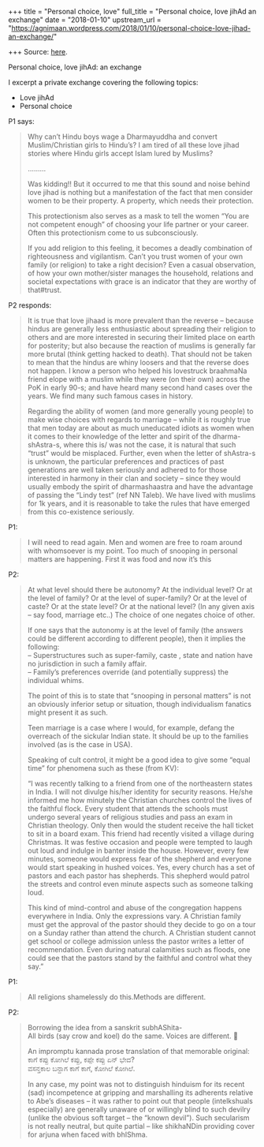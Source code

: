 +++
title = "Personal choice, love"
full_title = "Personal choice, love jihAd an exchange"
date = "2018-01-10"
upstream_url = "https://agnimaan.wordpress.com/2018/01/10/personal-choice-love-jihad-an-exchange/"

+++
Source: [here](https://agnimaan.wordpress.com/2018/01/10/personal-choice-love-jihad-an-exchange/).

Personal choice, love jihAd: an exchange

I excerpt a private exchange covering the following topics:

-   Love jihAd
-   Personal choice

P1 says:

> Why can’t Hindu boys wage a Dharmayuddha and convert Muslim/Christian
> girls to Hindu’s? I am tired of all these love jihad stories where
> Hindu girls accept Islam lured by Muslims?
>
> ………
>
> Was kidding!! But it occurred to me that this sound and noise behind
> love jihad is nothing but a manifestation of the fact that men
> consider women to be their property. A property, which needs their
> protection.
>
> This protectionism also serves as a mask to tell the women “You are
> not competent enough” of choosing your life partner or your career.
> Often this protectionism come to us subconsciously.
>
> If you add religion to this feeling, it becomes a deadly combination
> of righteousness and vigilantism. Can’t you trust women of your own
> family (or religion) to take a right decision? Even a casual
> observation, of how your own mother/sister manages the household,
> relations and societal expectations with grace is an indicator that
> they are worthy of that#trust.

P2 responds:

> It is true that love jihaad is more prevalent than the reverse –
> because hindus are generally less enthusiastic about spreading their
> religion to others and are more interested in securing their limited
> place on earth for posterity; but also because the reaction of muslims
> is generally far more brutal (think getting hacked to death). That
> should not be taken to mean that the hindus are whiny loosers and that
> the reverse does not happen. I know a person who helped his lovestruck
> braahmaNa friend elope with a muslim while they were (on their own)
> across the PoK in early 90-s; and have heard many second hand cases
> over the years. We find many such famous cases in history.
>
> Regarding the ability of women (and more generally young people) to
> make wise choices with regards to marriage – while it is roughly true
> that men today are about as much uneducated idiots as women when it
> comes to their knowledge of the letter and spirit of the
> dharma-shAstra-s, where this is/ was not the case, it is natural that
> such “trust” would be misplaced. Further, even when the letter of
> shAstra-s is unknown, the particular preferences and practices of past
> generations are well taken seriously and adhered to for those
> interested in harmony in their clan and society – since they would
> usually embody the spirit of dharmashaastra and have the advantage of
> passing the “Lindy test” (ref NN Taleb). We have lived with muslims
> for 1k years, and it is reasonable to take the rules that have emerged
> from this co-existence seriously.

P1:

> I will need to read again. Men and women are free to roam around with
> whomsoever is my point. Too much of snooping in personal matters are
> happening. First it was food and now it’s this

P2:

> At what level should there be autonomy? At the individual level? Or at
> the level of family? Or at the level of super-family? Or at the level
> of caste? Or at the state level? Or at the national level? (In any
> given axis – say food, marriage etc..) The choice of one negates
> choice of other.
>
> If one says that the autonomy is at the level of family (the answers
> could be different according to different people), then it implies the
> following:  
> – Superstructures such as super-family, caste , state and nation have
> no jurisdiction in such a family affair.  
> – Family’s preferences override (and potentially suppress) the
> individual whims.
>
> The point of this is to state that “snooping in personal matters” is
> not an obviously inferior setup or situation, though individualism
> fanatics might present it as such.
>
> Teen marriage is a case where I would, for example, defang the
> overreach of the sickular Indian state. It should be up to the
> families involved (as is the case in USA).
>
> Speaking of cult control, it might be a good idea to give some “equal
> time” for phenomena such as these (from KV):
>
> “I was recently talking to a friend from one of the northeastern
> states in India. I will not divulge his/her identity for security
> reasons. He/she informed me how minutely the Christian churches
> control the lives of the faithful flock. Every student that attends
> the schools must undergo several years of religious studies and pass
> an exam in Christian theology. Only then would the student receive the
> hall ticket to sit in a board exam. This friend had recently visited a
> village during Christmas. It was festive occasion and people were
> tempted to laugh out loud and indulge in banter inside the house.
> However, every few minutes, someone would express fear of the shepherd
> and everyone would start speaking in hushed voices. Yes, every church
> has a set of pastors and each pastor has shepherds. This shepherd
> would patrol the streets and control even minute aspects such as
> someone talking loud.
>
> This kind of mind-control and abuse of the congregation happens
> everywhere in India. Only the expressions vary. A Christian family
> must get the approval of the pastor should they decide to go on a tour
> on a Sunday rather than attend the church. A Christian student cannot
> get school or college admission unless the pastor writes a letter of
> recommendation. Even during natural calamities such as floods, one
> could see that the pastors stand by the faithful and control what they
> say.”

P1:

> All religions shamelessly do this.Methods are different.

P2:

> Borrowing the idea from a sanskrit subhAShita-  
> All birds (say crow and koel) do the same. Voices are different. 🙂
>
> An impromptu kannada prose translation of that memorable original:  
> ಕಾಗೆ ಕಪ್ಪು ಕೋಗಿಲೆ ಕಪ್ಪು, ಕಪ್ಪೇ ಕಪ್ಪು ಏನ್ ಭೇದ?  
> ವಸನ್ತಕಾಲ ಬನ್ದಾಗ ಕಾಗೆ ಕಾಗೆ, ಕೋಗಿಲೆ ಕೋಗಿಲೆ.
>
> In any case, my point was not to distinguish hinduism for its recent
> (sad) incompetence at gripping and marshalling its adherents relative
> to Abe’s diseases – it was rather to point out that people
> (intelkshuals especially) are generally unaware of or willingly blind
> to such devilry (unlike the obvious soft target – the “known devil”).
> Such secularism is not really neutral, but quite partial – like
> shikhaNDin providing cover for arjuna when faced with bhIShma.



